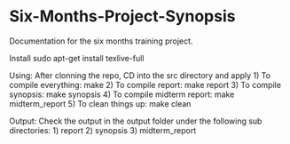 # Six-Months-Project-Synopsis
Documentation for the six months training project.

Install
	sudo apt-get install texlive-full

Using:
	After clonning the repo, CD into the src directory and apply
	1) To compile everything:
		make
	2) To compile report:
		make report
	3) To compile synopsis:
		make synopsis
	4) To compile midterm report:
		make midterm_report
	5) To clean things up:
		make clean

Output:
	Check the output in the output folder under the following sub directories:
	1) report
	2) synopsis
	3) midterm_report
